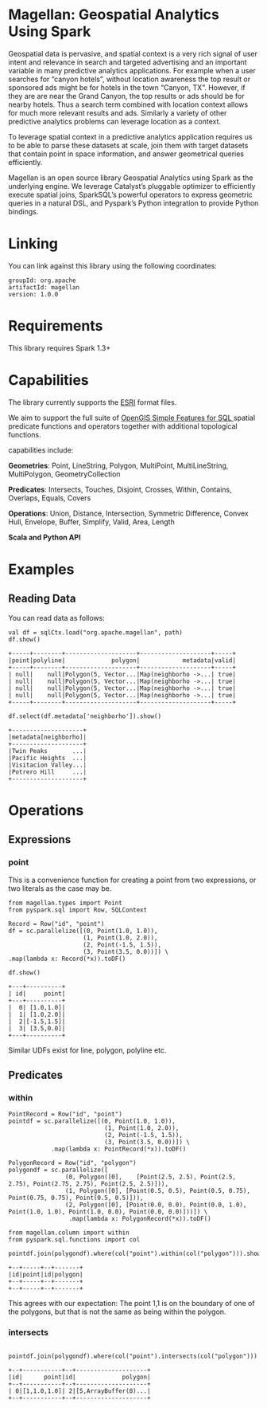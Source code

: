 # Magellan: Geospatial Analytics Using Spark

Geospatial data is pervasive, and spatial context is a very rich signal of user intent and relevance
in search and targeted advertising and an important variable in many predictive analytics applications.
For example when a user searches for “canyon hotels”, without location awareness the top result
or sponsored ads might be for hotels in the town “Canyon, TX”.
However, if they are are near the Grand Canyon, the top results or ads should be for nearby hotels.
Thus a search term combined with location context allows for much more relevant results and ads.
Similarly a variety of other predictive analytics problems can leverage location as a context.

To leverage spatial context in a predictive analytics application requires us to be able
to parse these datasets at scale, join them with target datasets that contain point in space information,
and answer geometrical queries efficiently.

Magellan is an open source library Geospatial Analytics using Spark as the underlying engine.
We leverage Catalyst’s pluggable optimizer to efficiently execute spatial joins, SparkSQL’s powerful operators to express geometric queries in a natural DSL, and Pyspark’s Python integration to provide Python bindings.

# Linking

You can link against this library using the following coordinates:

	groupId: org.apache
	artifactId: magellan
	version: 1.0.0

# Requirements

This library requires Spark 1.3+

# Capabilities

The library currently supports the [ESRI](https://www.esri.com/library/whitepapers/pdfs/shapefile.pdf) format files.

We aim to support the full suite of [OpenGIS Simple Features for SQL ](http://www.opengeospatial.org/standards/sfs) spatial predicate functions and operators together with additional topological functions.

capabilities include:

**Geometries**: Point, LineString, Polygon, MultiPoint, MultiLineString, MultiPolygon, GeometryCollection
	
**Predicates**: Intersects, Touches, Disjoint, Crosses, Within, Contains, Overlaps, Equals, Covers
	
**Operations**: Union, Distance, Intersection, Symmetric Difference, Convex Hull, Envelope, Buffer, Simplify, Valid, Area, Length
	
**Scala and Python API**


# Examples

## Reading Data

You can read data as follows:


	val df = sqlCtx.load("org.apache.magellan", path)
	df.show()
	
	+-----+--------+--------------------+--------------------+-----+
	|point|polyline|             polygon|            metadata|valid|
	+-----+--------+--------------------+--------------------+-----+
	| null|    null|Polygon(5, Vector...|Map(neighborho ->...| true|
	| null|    null|Polygon(5, Vector...|Map(neighborho ->...| true|
	| null|    null|Polygon(5, Vector...|Map(neighborho ->...| true|
	| null|    null|Polygon(5, Vector...|Map(neighborho ->...| true|
	+-----+--------+--------------------+--------------------+-----+
	
	df.select(df.metadata['neighborho']).show()
	
	+--------------------+
	|metadata[neighborho]|
	+--------------------+
	|Twin Peaks       ...|
	|Pacific Heights  ...|
	|Visitacion Valley...|
	|Potrero Hill     ...|
	+--------------------+
	


# Operations

## Expressions

### point

This is a convenience function for creating a point from two expressions, or two literals as the case may be.

	from magellan.types import Point
	from pyspark.sql import Row, SQLContext

	Record = Row("id", "point")
	df = sc.parallelize([(0, Point(1.0, 1.0)),
                         (1, Point(1.0, 2.0)),
                         (2, Point(-1.5, 1.5)),
                         (3, Point(3.5, 0.0))]) \
    .map(lambda x: Record(*x)).toDF()

	df.show()
	
	+---+----------+
	| id|     point|
	+---+----------+
	|  0| [1.0,1.0]|
	|  1| [1.0,2.0]|
	|  2|[-1.5,1.5]|
	|  3| [3.5,0.0]|
	+---+----------+

Similar UDFs exist for line, polygon, polyline etc.


## Predicates

### within

	
	PointRecord = Row("id", "point")
	pointdf = sc.parallelize([(0, Point(1.0, 1.0)),
                     		   (1, Point(1.0, 2.0)),
                     		   (2, Point(-1.5, 1.5)),
                     		   (3, Point(3.5, 0.0))]) \
    			.map(lambda x: PointRecord(*x)).toDF()
	
	PolygonRecord = Row("id", "polygon")
	polygondf = sc.parallelize([
					(0, Polygon([0], 	[Point(2.5, 2.5), Point(2.5, 2.75), Point(2.75, 2.75), Point(2.5, 2.5)])),
                    (1, Polygon([0], [Point(0.5, 0.5), Point(0.5, 0.75), Point(0.75, 0.75), Point(0.5, 0.5)])),
                    (2, Polygon([0], [Point(0.0, 0.0), Point(0.0, 1.0), Point(1.0, 1.0), Point(1.0, 0.0), Point(0.0, 0.0)]))]) \
   					 .map(lambda x: PolygonRecord(*x)).toDF()
    
	from magellan.column import within
	from pyspark.sql.functions import col
												pointdf.join(polygondf).where(col("point").within(col("polygon"))).show()
												
	+--+-----+--+-------+
	|id|point|id|polygon|
	+--+-----+--+-------+
	+--+-----+--+-------+

This agrees with our expectation: The point 1,1 is on the boundary of one of the polygons, but that is not the same as being within the polygon.


### intersects

		pointdf.join(polygondf).where(col("point").intersects(col("polygon"))).show()
		
	+--+-----------+--+--------------------+
	|id|      point|id|             polygon|
	+--+-----------+--+--------------------+
	| 0|[1,1.0,1.0]| 2|[5,ArrayBuffer(0)...|
	+--+-----------+--+--------------------+